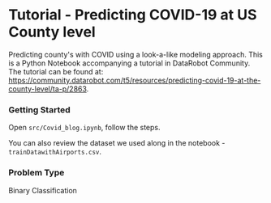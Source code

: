 # Tutorial - Predicting COVID-19 at US County level

Predicting county's with COVID using a look-a-like modeling approach. This is a Python Notebook accompanying a tutorial in DataRobot Community. The tutorial can be found at: https://community.datarobot.com/t5/resources/predicting-covid-19-at-the-county-level/ta-p/2863. 

### Getting Started

Open `src/Covid_blog.ipynb`, follow the steps.

You can also review the dataset we used along in the notebook - `trainDatawithAirports.csv`.

### Problem Type
Binary Classification

